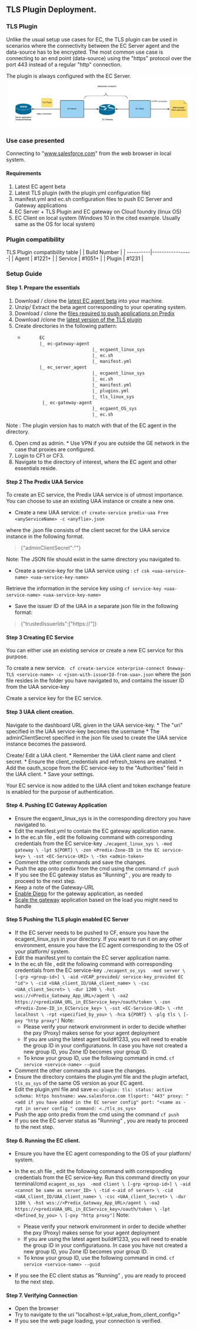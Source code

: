 ## TLS Plugin Deployment.
### TLS Plugin
Unlike the usual setup use cases for EC, the TLS plugin can be used in scenarios where the connectivity between the EC Server agent and the data-source has to be encrypted. The most common use case is connecting to an end point (data-source) using the "https" protocol over the port 443 instead of a regular "http" connection.

The plugin is always configured with the EC Server.
![TLS Plugin arch](docs/TLSPluginSetup.png)
     
### Use case presented
Connecting to "www.salesforce.com" from the web browser in local system.
#### Requirements
1. Latest EC agent beta
2. Latest TLS plugin (with the plugin.yml configuration file)
3. manifest.yml and ec.sh configuration files to push EC Server and Gateway applications
4. EC Server + TLS Plugin and EC gateway on Cloud foundry (linux OS)
5. EC Client on local system (Windows 10 in the cited example. Usually same as the OS for local system)

### Plugin compatibility
TLS Plugin compatibility table
|           |   Build Number  |
| ----------|-----------------|
| Agent     |      #1221+     |
| Service   |      #1051+     |
| Plugin    |      #1231      |

### Setup Guide
#### Step 1. Prepare the essentials
1. Download / clone the [latest EC agent beta]("https://github.com/Enterprise-connect/ec-sdk/tree/beta") into your machine.
2. Unzip/ Extract the beta agent corresponding to your operating system.
3. Download / clone the [files required to push applications on Predix]("https://github.com/Enterprise-connect/ec-agent-cf-push-sample/tree/cd53150b6854879254cf9837f31cc0444af79705")
4. Download /clone the [latest version of the TLS plugin]("https://github.com/Enterprise-connect/ec-sdk/tree/beta/plugins")  
5. Create directories in the following pattern:
    *           EC
                |_ ec-gateway-agent
                                    |_ ecgaent_linux_sys
                                    |_ ec.sh
                                    |_ manifest.yml
                |_ ec_server_agent
                                    |_ ecgaent_linux_sys
                                    |_ ec.sh
                                    |_ manifest.yml
                                    |_ plugins.yml
                                    |_ tls_linux_sys
                 |_ ec-gateway-agent
                                    |_ ecgaent_OS_sys
                                    |_ ec.sh
                                    
Note : The plugin version has to match with that of the EC agent in the directory.

6. Open cmd as admin.
    \* Use VPN if you are outside the GE network in the case that proxies are configured.
7. Login to CF1 or CF3. 
8. Navigate to the directory of interest, where the EC agent and other essentials reside.

#### Step 2 The Predix UAA Service
To create an EC service, the Predix UAA service is of utmost importance.
You can choose to use an existing UAA instance or create a new one.
* Create a new UAA service:
``
cf create-service predix-uaa Free <anyServiceName> -c <anyflie>.json
``

where the .json file consists of the client secret for the UAA service instance in the following format.
> {"adminClientSecret":"<the password for your UAA>"}

Note: The JSON file should exist in the same directory you navigated to.

* Create a service-key for the UAA service using :
``
cf csk <uaa-service-name> <uaa-service-key-name>
``

Retrieve the information in the service key using
``
cf service-key <uaa-service-name> <uaa-service-key-name>
``

* Save the issuer ID of the UAA in a separate json file in the following format:
> {"trustedIssuerIds":["https://<issuerID-from-uaa-service-key>"]}

#### Step 3 Creating EC Service
You can either use an existing service or create a new EC service for this purpose.

To create a new service. 
`` 
cf create-service enterprise-connect Oneway-TLS <service-name> -c <json-with-issuerId-from-uaa>.json
``
where the json file resides in the folder you have navigated to, and contains the issuer ID from the UAA service-key

Create a service key for the EC service.

#### Step 3 UAA client creation.

Navigate to the dashboard URL given in the UAA service-key. 
    * The "uri" specified in the UAA service-key becomes the username
    * The adminClientSecret specified in the json file used to create the UAA service instance becomes the password.

Create/ Edit a UAA client. 
    * Remember the UAA client name and client secret.
    * Ensure the client_credentials and refresh_tokens are enabled.
    * Add the oauth_scope from the EC service-key to the "Authorities" field in the UAA client.
    * Save your settings.

Your EC service is now added to the UAA client and token exchange feature is enabled for the purpose of authentication.

#### Step 4. Pushing EC Gateway Application
* Ensure the ecgaent_linux_sys is in the corresponding directory you have navigated to.
* Edit the manifest.yml to contain the EC gateway application name.
* In the ec.sh file , edit the following command with corresponding credentials from the EC service-key
``
./ecagent_linux_sys \
-mod gateway \
-lpt ${PORT} \
-zon <Predix-Zone-ID in the EC service-key> \
-sst <EC-Service-URI> \
-tkn <admin-token>
``
* Comment the other commands and save the changes.
* Push the app onto predix from the cmd using the command
    `` cf push ``
* If you see the EC gateway status as "Running" , you are ready to proceed to the next step.
* Keep a note of the Gateway-URL
* [Enable Diego]("https://github.com/cloudfoundry-attic/Diego-Enabler") for the gateway application, as needed
* [Scale the gateway]("https://docs.cloudfoundry.org/devguide/deploy-apps/cf-scale.html") application based on the load you might need to handle

#### Step 5 Pushing the TLS plugin enabled EC Server 

* If the EC server needs to be pushed to CF, ensure you have the ecagent_linux_sys in your directory. If you want to run it on any other environment, ensure you have the EC agent corresponding to the OS of your platform/ system.
* Edit the manifest.yml to contain the EC server application name.
* In the ec.sh file , edit the following command with corresponding credentials from the EC service-key
``
    ./ecagent_os_sys 
            -mod server \
            [-grp <group-id>] \
            -aid <VCAP_provided/ service-key_provided EC "id"> \
            -cid <UAA_client_ID/UAA_client_name> \
            -csc <UAA_client_Secret> \
            -dur 1200 \
            -hst wss://<Predix_Gateway_App_URL>/agent \
            -oa2 https://<predixUAA_URL_in_ECService_key>/oauth/token \
            -zon <Predix-Zone-ID_in_ECService_key> \
            -sst <EC-Service-URI> \
            -rht localhost \
            -rpt <specified_by_you> \
            -hca ${PORT} \
            -plg tls \
            [-pxy "http proxy"]
``
Note: 
    * Please verify your network environment in order to decide whether the pxy (Proxy) makes sense for your agent deployment
    * If you are using the latest agent build#1233, you will need to enable the group ID in your configuratuons. In case you have not created a new group ID, you Zone ID becomes your group ID.
    * To know your group ID, use the following command in cmd.
    `` cf service <service-name> --guid ``
* Comment the other commands and save the changes.
* Ensure the directory contains the plugin.yml file and the plugin artefact, ``tls_os_sys`` of the same OS version as your EC agent.
* Edit the plugin.yml file and save
``
    ec-plugin:
  tls:
    status: active
    schema: https
    hostname: www.salesforce.com
    tlsport: "443"
    proxy: "<add if you have added in the EC server config"
    port: "<same as -rpt in server config "
    command: <./tls_os_sys>
``
* Push the app onto predix from the cmd using the command
    `` cf push ``
* If you see the EC server status as "Running" , you are ready to proceed to the next step.

#### Step 6. Running the EC client.

* Ensure you have the EC agent corresponding to the OS of your platform/ system.
* In the ec.sh file , edit the following command with corresponding credentials from the EC service-key. Run this command directly on your terminal/cmd
``
    ecagent_os_sys 
            -mod client \
            [-grp <group-id>] \
            -aid <cannot be same as server_ID> \
            -tid <-aid of server> \
            -cid <UAA_client_ID/UAA_client_name> \
            -csc <UAA_client_Secret> \
            -dur 1200 \
            -hst wss://<Predix_Gateway_App_URL>/agent \
            -oa2 https://<predixUAA_URL_in_ECService_key>/oauth/token \
            -lpt <Defined_by_you> \
            [-pxy "http proxy"]
``
Note: 
    * Please verify your network environment in order to decide whether the pxy (Proxy) makes sense for your agent deployment
    * If you are using the latest agent build#1233, you will need to enable the group ID in your configuratuons. In case you have not created a new group ID, you Zone ID becomes your group ID.
    * To know your group ID, use the following command in cmd.
    `` cf service <service-name> --guid ``

* If you see the EC client status as "Running" , you are ready to proceed to the next step.

#### Step 7. Verifying Connection
* Open the browser
* Try to navigate to the uri "localhost:<-lpt_value_from_client_config>"
* If you see the web page loading, your connection is verified. 







